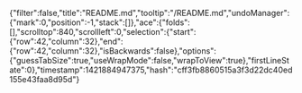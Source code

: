 {"filter":false,"title":"README.md","tooltip":"/README.md","undoManager":{"mark":0,"position":-1,"stack":[]},"ace":{"folds":[],"scrolltop":840,"scrollleft":0,"selection":{"start":{"row":42,"column":32},"end":{"row":42,"column":32},"isBackwards":false},"options":{"guessTabSize":true,"useWrapMode":false,"wrapToView":true},"firstLineState":0},"timestamp":1421884947375,"hash":"cff3fb8860515a3f3d22dc40ed155e43faa8d95d"}